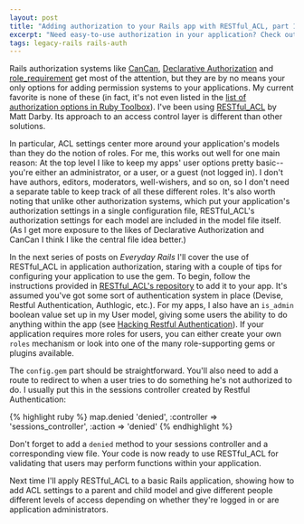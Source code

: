 ```yaml
---
layout: post
title: "Adding authorization to your Rails app with RESTful_ACL, part 1: Setup"
excerpt: "Need easy-to-use authorization in your application? Check out this useful alternative to other, better known options."
tags: legacy-rails rails-auth
---
```


Rails authorization systems like [CanCan](http://github.com/ryanb/cancan), [Declarative Authorization](http://github.com/stffn/declarative_authorization) and [role_requirement](http://github.com/timcharper/role_requirement) get most of the attention, but they are by no means your only options for adding permission systems to your applications. My current favorite is none of these (in fact, it's not even listed in the [list of authorization options in Ruby Toolbox](http://www.ruby-toolbox.com/categories/rails_authorization.html)). I've been using [RESTful_ACL](http://github.com/mdarby/restful_acl) by Matt Darby. Its approach to an access control layer is different than other solutions. 

In particular, ACL settings center more around your application's models than they do the notion of roles. For me, this works out well for one main reason: At the top level I like to keep my apps' user options pretty basic--you're either an administrator, or a user, or a guest (not logged in). I don't have authors, editors, moderators, well-wishers, and so on, so I don't need a separate table to keep track of all these different roles. It's also worth noting that unlike other authorization systems, which put your application's authorization settings in a single configuration file, RESTful_ACL's authorization settings for each model are included in the model file itself. (As I get more exposure to the likes of Declarative Authorization and CanCan I think I like the central file idea better.)

In the next series of posts on _Everyday Rails_ I'll cover the use of RESTful_ACL in application authorization, staring with a couple of tips for configuring your application to use the gem. To begin, follow the instructions provided in [RESTful_ACL's repository](http://github.com/mdarby/restful_acl) to add it to your app. It's assumed you've got some sort of authentication system in place (Devise, Restful Authentication, Authlogic, etc.). For my apps, I also have an `is_admin` boolean value set up in my User model, giving some users the ability to do anything within the app (see [Hacking Restful Authentication](/2010/06/08/hacking-restful-authentication.html)). If your application requires more roles for users, you can either create your own `roles` mechanism or look into one of the many role-supporting gems or plugins available.

The `config.gem` part should be straightforward. You'll also need to add a route to redirect to when a user tries to do something he's not authorized to do. I usually put this in the sessions controller created by Restful Authentication:

{% highlight ruby %}
  map.denied 'denied', :controller => 'sessions_controller', :action => 'denied'
{% endhighlight %}

Don't forget to add a `denied` method to your sessions controller and a corresponding view file. Your code is now ready to use RESTful_ACL for validating that users may perform functions within your application.

<div class="alert alert-info" markdown="1">
Next time I'll apply RESTful_ACL to a basic Rails application, showing how to add ACL settings to a parent and child model and give different people different levels of access depending on whether they're logged in or are application administrators.
</div>